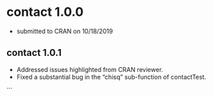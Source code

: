 
## <!-- NEWS.md is generated from NEWS.Rmd. Please edit that file -->

# contact 1.0.0

  - submitted to CRAN on 10/18/2019

## contact 1.0.1

  - Addressed issues highlighted from CRAN reviewer.
  - Fixed a substantial bug in the “chisq” sub-function of contactTest.

\`\`\`
